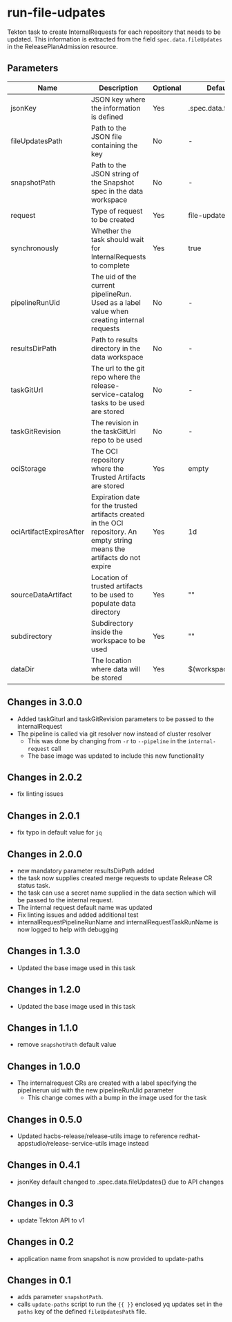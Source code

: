 # run-file-udpates

Tekton task to create InternalRequests for each repository that needs to be updated. This information is extracted from
the field `spec.data.fileUpdates` in the ReleasePlanAdmission resource.

## Parameters

| Name                    | Description                                                                                                                | Optional | Default value            |
|-------------------------|----------------------------------------------------------------------------------------------------------------------------|----------|--------------------------|
| jsonKey                 | JSON key where the information is defined                                                                                  | Yes      | .spec.data.fileUpdates[] |
| fileUpdatesPath         | Path to the JSON file containing the key                                                                                   | No       | -                        |
| snapshotPath            | Path to the JSON string of the Snapshot spec in the data workspace                                                         | No       | -                        |
| request                 | Type of request to be created                                                                                              | Yes      | file-updates             |
| synchronously           | Whether the task should wait for InternalRequests to complete                                                              | Yes      | true                     |
| pipelineRunUid          | The uid of the current pipelineRun. Used as a label value when creating internal requests                                  | No       | -                        |
| resultsDirPath          | Path to results directory in the data workspace                                                                            | No       | -                        |
| taskGitUrl              | The url to the git repo where the release-service-catalog tasks to be used are stored                                      | No       | -                        |
| taskGitRevision         | The revision in the taskGitUrl repo to be used                                                                             | No       | -                        |
| ociStorage              | The OCI repository where the Trusted Artifacts are stored                                                                  | Yes      | empty                    |
| ociArtifactExpiresAfter | Expiration date for the trusted artifacts created in the OCI repository. An empty string means the artifacts do not expire | Yes      | 1d                       |
| sourceDataArtifact      | Location of trusted artifacts to be used to populate data directory                                                        | Yes      | ""                       |
| subdirectory            | Subdirectory inside the workspace to be used                                                                               | Yes      | ""                       |
| dataDir                 | The location where data will be stored                                                                                     | Yes      | $(workspaces.data.path)  |

## Changes in 3.0.0
* Added taskGiturl and taskGitRevision parameters to be passed to the internalRequest
* The pipeline is called via git resolver now instead of cluster resolver
  * This was done by changing from `-r` to `--pipeline` in the `internal-request` call
  * The base image was updated to include this new functionality

## Changes in 2.0.2
* fix linting issues

## Changes in 2.0.1
* fix typo in default value for `jq`

## Changes in 2.0.0
* new mandatory parameter resultsDirPath added
* the task now supplies created merge requests to update Release CR status task.
* the task can use a secret name supplied in the data section which will be passed
  to the internal request.
* The internal request default name was updated
* Fix linting issues and added additional test
* internalRequestPipelineRunName and internalRequestTaskRunName is now logged to help
  with debugging

## Changes in 1.3.0
* Updated the base image used in this task

## Changes in 1.2.0
* Updated the base image used in this task

## Changes in 1.1.0
* remove `snapshotPath` default value

## Changes in 1.0.0
* The internalrequest CRs are created with a label specifying the pipelinerun uid with the new pipelineRunUid parameter
  * This change comes with a bump in the image used for the task

## Changes in 0.5.0
* Updated hacbs-release/release-utils image to reference redhat-appstudio/release-service-utils image instead

## Changes in 0.4.1
* jsonKey default changed to .spec.data.fileUpdates{} due to API changes

## Changes in 0.3
* update Tekton API to v1

## Changes in 0.2
* application name from snapshot is now provided to update-paths

## Changes in 0.1
* adds parameter `snapshotPath`.
* calls `update-paths` script to run the `{{ }}` enclosed yq updates set in the `paths` key
  of the defined `fileUpdatesPath` file.

